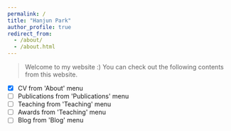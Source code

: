 ```yaml
---
permalink: /
title: "Hanjun Park"
author_profile: true
redirect_from: 
  - /about/
  - /about.html
---
```


> Welcome to my website :)
> You can check out the following contents from this website.

-[x]  CV from 'About' menu
-[ ]  Publications from 'Publications' menu
-[ ]  Teaching from 'Teaching' menu
-[ ]  Awards from 'Teaching' menu
-[ ]  Blog from 'Blog' menu
